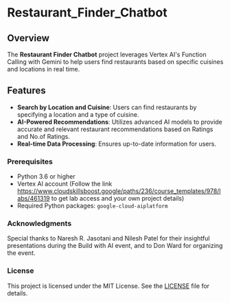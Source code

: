 # Restaurant_Finder_Chatbot

## Overview

The **Restaurant Finder Chatbot** project leverages Vertex AI's Function Calling with Gemini to help users find restaurants based on specific cuisines and locations in real time.

## Features

- **Search by Location and Cuisine**: Users can find restaurants by specifying a location and a type of cuisine.
- **AI-Powered Recommendations**: Utilizes advanced AI models to provide accurate and relevant restaurant recommendations based on Ratings and No.of Ratings.
- **Real-time Data Processing**: Ensures up-to-date information for users.

### Prerequisites

- Python 3.6 or higher
- Vertex AI account (Follow the link https://www.cloudskillsboost.google/paths/236/course_templates/978/labs/461319 to get lab access and your own project details)
- Required Python packages: `google-cloud-aiplatform`

### Acknowledgments

Special thanks to Naresh R. Jasotani and Nilesh Patel for their insightful presentations during the Build with AI event, and to Don Ward for organizing the event.

### License

This project is licensed under the MIT License. See the [LICENSE](LICENSE) file for details.
